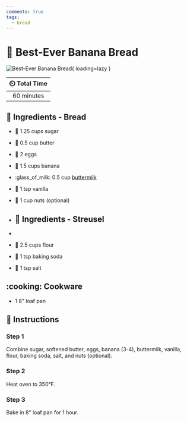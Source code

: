 ```yaml
---
comments: true
tags:
  - bread
---
```

# :banana: Best-Ever Banana Bread

![Best-Ever Banana Bread](../assets/images/best-ever-banana-bread.jpg){ loading=lazy }

| :timer_clock: Total Time |
|:-----------------------: |
| 60 minutes |

## :salt: Ingredients - Bread

- :candy: 1.25 cups sugar
- :butter: 0.5 cup butter
- :egg: 2 eggs
- :banana: 1.5 cups banana
- :glass_of_milk: 0.5 cup [buttermilk][1]
- :icecream: 1 tsp vanilla
- :chestnut: 1 cup nuts (optional)

- ## :salt: Ingredients - Streusel
- 
- :ear_of_rice: 2.5 cups flour
- :cup_with_straw: 1 tsp baking soda
- :salt: 1 tsp salt

## :cooking: Cookware

- 1 8" loaf pan

## :pencil: Instructions

### Step 1

Combine sugar, softened butter, eggs, banana (3-4), buttermilk, vanilla, flour, baking soda, salt, and nuts (optional).

### Step 2

Heat oven to 350°F.

### Step 3

Bake in 8" loaf pan for 1 hour.

[1]: <../ingredients/buttermilk.md>
